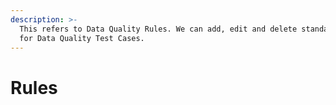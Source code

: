 ```yaml
---
description: >-
  This refers to Data Quality Rules. We can add, edit and delete standard rules
  for Data Quality Test Cases.
---
```


# Rules

